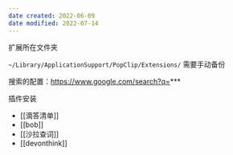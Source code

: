 ```yaml
---
date created: 2022-06-09
date modified: 2022-07-14
---
```


扩展所在文件夹

`~/Library/ApplicationSupport/PopClip/Extensions/` 需要手动备份

搜索的配置：https://www.google.com/search?q=***

插件安装

- [[滴答清单]]
- [[bob]]
- [[沙拉查词]]
- [[devonthink]]
